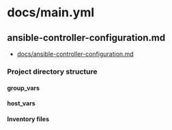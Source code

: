 # docs/main.yml

## ansible-controller-configuration.md

* [docs/ansible-controller-configuration.md](docs/ansible-controller-configuration.md)

### Project directory structure

#### group_vars

#### host_vars

#### Inventory files





